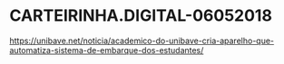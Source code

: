﻿# CARTEIRINHA.DIGITAL-06052018

https://unibave.net/noticia/academico-do-unibave-cria-aparelho-que-automatiza-sistema-de-embarque-dos-estudantes/
